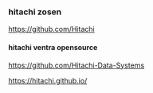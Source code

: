 ### hitachi zosen

https://github.com/Hitachi

#### hitachi ventra opensource
https://github.com/Hitachi-Data-Systems

https://hitachi.github.io/

